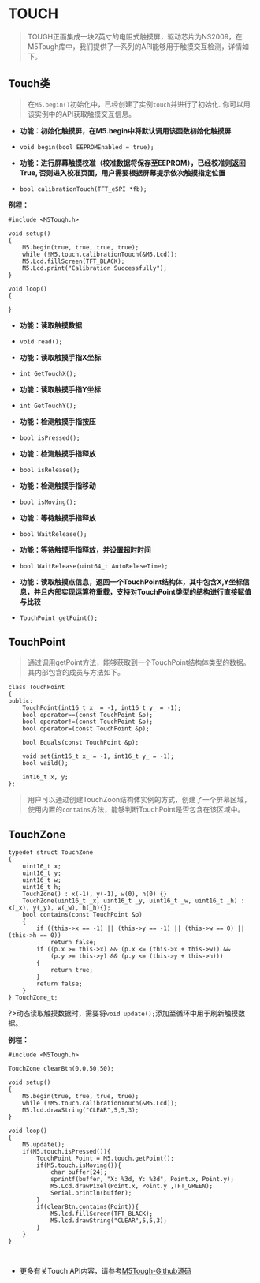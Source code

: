 # TOUCH

>TOUGH正面集成一块2英寸的电阻式触摸屏，驱动芯片为NS2009，在M5Tough库中，我们提供了一系列的API能够用于触摸交互检测，详情如下。

## Touch类

>在`M5.begin()`初始化中，已经创建了实例`touch`并进行了初始化. 你可以用该实例中的API获取触摸交互信息。


- **功能：初始化触摸屏，在M5.begin中将默认调用该函数初始化触摸屏**

- `void begin(bool EEPROMEnabled = true);`

- **功能：进行屏幕触摸校准（校准数据将保存至EEPROM），已经校准则返回True, 否则进入校准页面，用户需要根据屏幕提示依次触摸指定位置**

- `bool calibrationTouch(TFT_eSPI *fb);`

**例程：**

```clike
#include <M5Tough.h>

void setup()
{
    M5.begin(true, true, true, true);
    while (!M5.touch.calibrationTouch(&M5.Lcd));
    M5.Lcd.fillScreen(TFT_BLACK);
    M5.Lcd.print("Calibration Successfully");
}                                  

void loop()
{
    
}

```

- **功能：读取触摸数据**
- `void read();`

- **功能：读取触摸手指X坐标**
- `int GetTouchX();`

- **功能：读取触摸手指Y坐标**
- `int GetTouchY();`

- **功能：检测触摸手指按压**
- `bool isPressed();`

- **功能：检测触摸手指释放**
- `bool isRelease();`

- **功能：检测触摸手指移动**
- `bool isMoving();`

- **功能：等待触摸手指释放**
- `bool WaitRelease();`

- **功能：等待触摸手指释放，并设置超时时间**
- `bool WaitRelease(uint64_t AutoReleseTime);`

- **功能：读取触摸点信息，返回一个TouchPoint结构体，其中包含X,Y坐标信息，并且内部实现运算符重载，支持对TouchPoint类型的结构进行直接赋值与比较**
- `TouchPoint getPoint();`

## TouchPoint

>通过调用getPoint方法，能够获取到一个TouchPoint结构体类型的数据。其内部包含的成员与方法如下。

```clike
class TouchPoint
{
public:
    TouchPoint(int16_t x_ = -1, int16_t y_ = -1);
    bool operator==(const TouchPoint &p);
    bool operator!=(const TouchPoint &p);
    bool operator=(const TouchPoint &p);

    bool Equals(const TouchPoint &p);

    void set(int16_t x_ = -1, int16_t y_ = -1);
    bool vaild();

    int16_t x, y;
};

```

>用户可以通过创建TouchZoon结构体实例的方式，创建了一个屏幕区域，使用内置的`contains`方法，能够判断TouchPoint是否包含在该区域中。

## TouchZone

```clike
typedef struct TouchZone
{
    uint16_t x;
    uint16_t y;
    uint16_t w;
    uint16_t h;
    TouchZone() : x(-1), y(-1), w(0), h(0) {}
    TouchZone(uint16_t _x, uint16_t _y, uint16_t _w, uint16_t _h) : x(_x), y(_y), w(_w), h(_h){};
    bool contains(const TouchPoint &p)
    {
        if ((this->x == -1) || (this->y == -1) || (this->w == 0) || (this->h == 0))
            return false;
        if ((p.x >= this->x) && (p.x <= (this->x + this->w)) &&
            (p.y >= this->y) && (p.y <= (this->y + this->h)))
        {
            return true;
        }
        return false;
    }
} TouchZone_t;

```


?>动态读取触摸数据时，需要将`void update();`添加至循环中用于刷新触摸数据。


**例程：**

```clike
#include <M5Tough.h>

TouchZone clearBtn(0,0,50,50);

void setup()
{
    M5.begin(true, true, true, true);
    while (!M5.touch.calibrationTouch(&M5.Lcd));
    M5.lcd.drawString("CLEAR",5,5,3);
}                                  

void loop()
{
    M5.update();
    if(M5.touch.isPressed()){
        TouchPoint Point = M5.touch.getPoint();
        if(M5.touch.isMoving()){
            char buffer[24];
            sprintf(buffer, "X: %3d, Y: %3d", Point.x, Point.y);
            M5.Lcd.drawPixel(Point.x, Point.y ,TFT_GREEN);
            Serial.println(buffer);
        }
        if(clearBtn.contains(Point)){
            M5.lcd.fillScreen(TFT_BLACK);
            M5.lcd.drawString("CLEAR",5,5,3);
        }
    }
}



```

- 更多有关Touch API内容，请参考[M5Tough-Github源码](https://github.com/m5stack/M5Tough/tree/master/src)